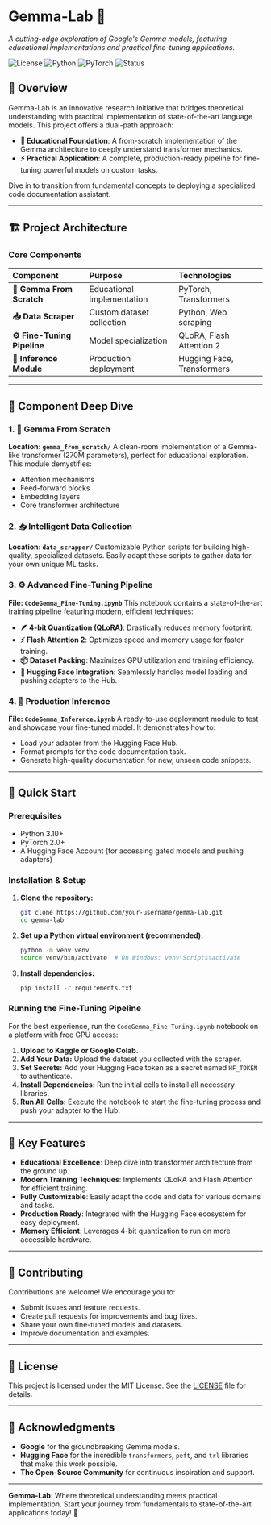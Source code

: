 # Gemma-Lab 🧪

*A cutting-edge exploration of Google's Gemma models, featuring educational implementations and practical fine-tuning applications.*

![License](https://img.shields.io/badge/License-MIT-green.svg)
![Python](https://img.shields.io/badge/Python-3.10%2B-blue.svg)
![PyTorch](https://img.shields.io/badge/PyTorch-2.0%2B-red.svg)
![Status](https://img.shields.io/badge/Status-Active-brightgreen.svg)

## 🌟 Overview

Gemma-Lab is an innovative research initiative that bridges theoretical understanding with practical implementation of state-of-the-art language models. This project offers a dual-path approach:

-   **🧠 Educational Foundation**: A from-scratch implementation of the Gemma architecture to deeply understand transformer mechanics.
-   **⚡ Practical Application**: A complete, production-ready pipeline for fine-tuning powerful models on custom tasks.

Dive in to transition from fundamental concepts to deploying a specialized code documentation assistant.

---

## 🏗️ Project Architecture

### Core Components

| Component | Purpose | Technologies |
| :--- | :--- | :--- |
| **🧪 Gemma From Scratch** | Educational implementation | PyTorch, Transformers |
| **📥 Data Scraper** | Custom dataset collection | Python, Web scraping |
| **⚙️ Fine-Tuning Pipeline** | Model specialization | QLoRA, Flash Attention 2 |
| **🚀 Inference Module** | Production deployment | Hugging Face, Transformers |

---

## 📁 Component Deep Dive

### 1. 🧪 Gemma From Scratch
**Location: `gemma_from_scratch/`**
A clean-room implementation of a Gemma-like transformer (270M parameters), perfect for educational exploration. This module demystifies:
-   Attention mechanisms
-   Feed-forward blocks
-   Embedding layers
-   Core transformer architecture

### 2. 📥 Intelligent Data Collection
**Location: `data_scrapper/`**
Customizable Python scripts for building high-quality, specialized datasets. Easily adapt these scripts to gather data for your own unique ML tasks.

### 3. ⚙️ Advanced Fine-Tuning Pipeline
**File: `CodeGemma_Fine-Tuning.ipynb`**
This notebook contains a state-of-the-art training pipeline featuring modern, efficient techniques:
-   **🪶 4-bit Quantization (QLoRA)**: Drastically reduces memory footprint.
-   **⚡ Flash Attention 2**: Optimizes speed and memory usage for faster training.
-   **📦 Dataset Packing**: Maximizes GPU utilization and training efficiency.
-   **🤗 Hugging Face Integration**: Seamlessly handles model loading and pushing adapters to the Hub.

### 4. 🚀 Production Inference
**File: `CodeGemma_Inference.ipynb`**
A ready-to-use deployment module to test and showcase your fine-tuned model. It demonstrates how to:
-   Load your adapter from the Hugging Face Hub.
-   Format prompts for the code documentation task.
-   Generate high-quality documentation for new, unseen code snippets.

---

## 🚀 Quick Start

### Prerequisites
-   Python 3.10+
-   PyTorch 2.0+
-   A Hugging Face Account (for accessing gated models and pushing adapters)

### Installation & Setup

1.  **Clone the repository:**
    ```bash
    git clone https://github.com/your-username/gemma-lab.git
    cd gemma-lab
    ```

2.  **Set up a Python virtual environment (recommended):**
    ```bash
    python -m venv venv
    source venv/bin/activate  # On Windows: venv\Scripts\activate
    ```

3.  **Install dependencies:**
    ```bash
    pip install -r requirements.txt
    ```

### Running the Fine-Tuning Pipeline

For the best experience, run the `CodeGemma_Fine-Tuning.ipynb` notebook on a platform with free GPU access:

1.  **Upload to Kaggle or Google Colab.**
2.  **Add Your Data:** Upload the dataset you collected with the scraper.
3.  **Set Secrets:** Add your Hugging Face token as a secret named `HF_TOKEN` to authenticate.
4.  **Install Dependencies:** Run the initial cells to install all necessary libraries.
5.  **Run All Cells:** Execute the notebook to start the fine-tuning process and push your adapter to the Hub.

---

## 🎯 Key Features

-   **Educational Excellence**: Deep dive into transformer architecture from the ground up.
-   **Modern Training Techniques**: Implements QLoRA and Flash Attention for efficient training.
-   **Fully Customizable**: Easily adapt the code and data for various domains and tasks.
-   **Production Ready**: Integrated with the Hugging Face ecosystem for easy deployment.
-   **Memory Efficient**: Leverages 4-bit quantization to run on more accessible hardware.

---

## 🤝 Contributing

Contributions are welcome! We encourage you to:
-   Submit issues and feature requests.
-   Create pull requests for improvements and bug fixes.
-   Share your own fine-tuned models and datasets.
-   Improve documentation and examples.

---

## 📜 License

This project is licensed under the MIT License. See the [LICENSE](LICENSE) file for details.

---

## 🙏 Acknowledgments

-   **Google** for the groundbreaking Gemma models.
-   **Hugging Face** for the incredible `transformers`, `peft`, and `trl` libraries that make this work possible.
-   **The Open-Source Community** for continuous inspiration and support.

---

**Gemma-Lab**: Where theoretical understanding meets practical implementation. Start your journey from fundamentals to state-of-the-art applications today! 🚀
